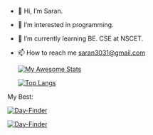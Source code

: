 - 👋 Hi, I’m Saran.
- 👀 I’m interested in programming.
- 🌱 I’m currently learning BE. CSE at NSCET.
- 📫 How to reach me saran3031@gmail.com
 
 
     [![My Awesome Stats](https://awesome-github-stats.azurewebsites.net/user-stats/vaalisaran?cardType=github&theme=github-dark)](https://git.io/awesome-stats-card)



  [![Top Langs](https://github-readme-stats.vercel.app/api/top-langs/?username=vaalisaran&layout=compact)](https://github.com/vaalisaran/github-readme-stats)
 
 My Best:


[![Day-Finder](https://github-readme-stats.vercel.app/api/pin/?username=vaalisaran&repo=Day-Finder)](https://github.com/vaalisaran/Day-Finder)


[![Day-Finder](https://github-readme-stats.vercel.app/api/pin/?username=vaalisaran&repo=Death-Report)](https://github.com/vaalisaran/Death-Report)


